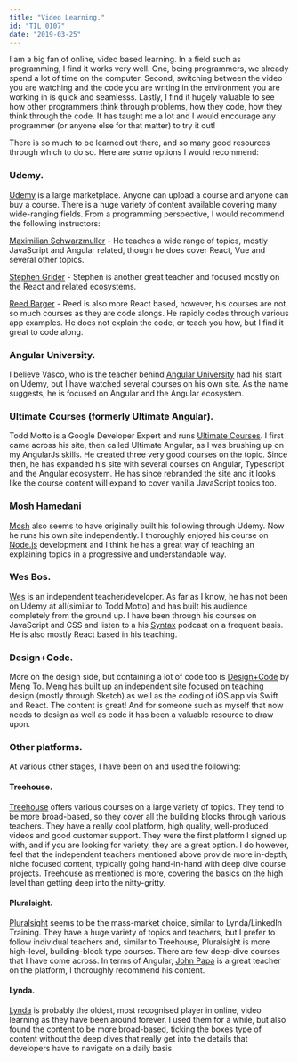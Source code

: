 ```yaml
---
title: "Video Learning."
id: "TIL 0107"
date: "2019-03-25"
---
```


I am a big fan of online, video based learning. In a field such as programming, I find it works very well. One, being programmers, we already spend a lot of time on the computer. Second, switching between the video you are watching and the code you are writing in the environment you are working in is quick and seamlesss. Lastly, I find it hugely valuable to see how other programmers think through problems, how they code, how they think through the code. It has taught me a lot and I would encourage any programmer (or anyone else for that matter) to try it out! 

There is so much to be learned out there, and so many good resources through which to do so. Here are some options I would recommend: 

### Udemy.

[Udemy](https://www.udemy.com) is a large marketplace. Anyone can upload a course and anyone can buy a course. There is a huge variety of content available covering many wide-ranging fields. From a programming perspective, I would recommend the following instructors: 

[Maximilian Schwarzmuller](https://www.udemy.com/user/maximilian-schwarzmuller/) - He teaches a wide range of topics, mostly JavaScript and Angular related, though he does cover React, Vue and several other topics. 

[Stephen Grider](https://www.udemy.com/user/sgslo/) - Stephen is another great teacher and focused mostly on the React and related ecosystems. 

[Reed Barger](https://www.udemy.com/user/reed-barger/) - Reed is also more React based, however, his courses are not so much courses as they are code alongs. He rapidly codes through various app examples. He does not explain the code, or teach you how, but I find it great to code along. 


### Angular University.

I believe Vasco, who is the teacher behind [Angular University](https://angular-university.io) had his start on Udemy, but I have watched several courses on his own site. As the name suggests, he is focused on Angular and the Angular ecosystem. 

### Ultimate Courses (formerly Ultimate Angular).

Todd Motto is a Google Developer Expert and runs [Ultimate Courses](https://ultimatecourses.com). I first came across his site, then called Ultimate Angular, as I was brushing up on my AngularJs skills. He created three very good courses on the topic. Since then, he has expanded his site with several courses on Angular, Typescript and the Angular ecosystem. He has since rebranded the site and it looks like the course content will expand to cover vanilla JavaScript topics too. 


### Mosh Hamedani

[Mosh](https://programmingwithmosh.com) also seems to have originally built his following through Udemy. Now he runs his own site independently. I thoroughly enjoyed his course on [Node.js](https://codewithmosh.com/p/the-complete-node-js-course) development and I think he has a great way of teaching an explaining topics in a progressive and understandable way. 


### Wes Bos.

[Wes](https://wesbos.com/) is an independent teacher/developer. As far as I know, he has not been on Udemy at all(similar to Todd Motto) and has built his audience completely from the ground up. I have been through his courses on JavaScript and CSS and listen to a his [Syntax](https://syntax.fm) podcast on a frequent basis. He is also mostly React based in his teaching. 


### Design+Code. 

More on the design side, but containing a lot of code too is [Design+Code](https://designcode.io) by Meng To. Meng has built up an independent site focused on teaching design (mostly through Sketch) as well as the coding of iOS app via Swift and React. The content is great! And for someone such as myself that now needs to design as well as code it has been a valuable resource to draw upon. 


### Other platforms.

At various other stages, I have been on and used the following: 

#### Treehouse.

[Treehouse](https://teamtreehouse.com) offers various courses on a large variety of topics. They tend to be more broad-based, so they cover all the building blocks through various teachers. They have a really cool platform, high quality, well-produced videos and good customer support. They were the first platform I signed up with, and if you are looking for variety, they are a great option. I do however, feel that the independent teachers mentioned above provide more in-depth, niche focused content, typically going hand-in-hand with deep dive course projects. Treehouse as mentioned is more, covering the basics on the high level than getting deep into the nitty-gritty. 

#### Pluralsight. 

[Pluralsight](https://teamtreehouse.com) seems to be the mass-market choice, similar to Lynda/LinkedIn Training. They have a huge variety of topics and teachers, but I prefer to follow individual teachers and, similar to Treehouse, Pluralsight is more high-level, building-block type courses. There are few deep-dive courses that I have come across. In terms of Angular, [John Papa](https://www.pluralsight.com/authors/john-papa) is a great teacher on the platform, I thoroughly recommend his content. 

#### Lynda. 

[Lynda](https://www.lynda.com) is probably the oldest, most recognised player in online, video learning as they have been around forever. I used them for a while, but also found the content to be more broad-based, ticking the boxes type of content without the deep dives that really get into the details that developers have to navigate on a daily basis. 
